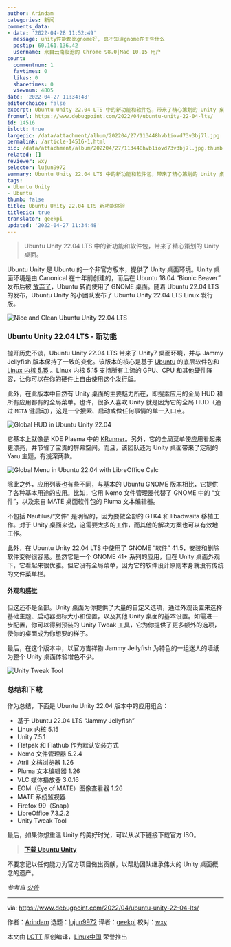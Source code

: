 ```yaml
---
author: Arindam
categories: 新闻
comments_data:
- date: '2022-04-28 11:52:49'
  message: unity性能都比gnome好, 真不知道gnome在干些什么
  postip: 60.161.136.42
  username: 来自云南临沧的 Chrome 98.0|Mac 10.15 用户
count:
  commentnum: 1
  favtimes: 0
  likes: 0
  sharetimes: 0
  viewnum: 4805
date: '2022-04-27 11:34:48'
editorchoice: false
excerpt: Ubuntu Unity 22.04 LTS 中的新功能和软件包，带来了精心策划的 Unity 桌面。
fromurl: https://www.debugpoint.com/2022/04/ubuntu-unity-22-04-lts/
id: 14516
islctt: true
largepic: /data/attachment/album/202204/27/113448hvb1iovd73v3bj7l.jpg
permalink: /article-14516-1.html
pic: /data/attachment/album/202204/27/113448hvb1iovd73v3bj7l.jpg.thumb.jpg
related: []
reviewer: wxy
selector: lujun9972
summary: Ubuntu Unity 22.04 LTS 中的新功能和软件包，带来了精心策划的 Unity 桌面。
tags:
- Ubuntu Unity
- Ubuntu
thumb: false
title: Ubuntu Unity 22.04 LTS 新功能体验
titlepic: true
translator: geekpi
updated: '2022-04-27 11:34:48'
---
```



> 
> Ubuntu Unity 22.04 LTS 中的新功能和软件包，带来了精心策划的 Unity 桌面。
> 
> 
> 


Ubuntu Unity 是 Ubuntu 的一个非官方版本，提供了 Unity 桌面环境。Unity 桌面环境是由 Canonical 在十年前创建的，而后在 Ubuntu 18.04 “Bionic Beaver” 发布后被 [放弃了](https://ubuntu.com/blog/growing-ubuntu-for-cloud-and-iot-rather-than-phone-and-convergence)，Ubuntu 转而使用了 GNOME 桌面。随着 Ubuntu 22.04 LTS 的发布，Ubuntu Unity 的小团队发布了 Ubuntu Unity 22.04 LTS Linux 发行版。


![Nice and Clean Ubuntu Unity 22.04 LTS](/data/attachment/album/202204/27/113448hvb1iovd73v3bj7l.jpg)


### Ubuntu Unity 22.04 LTS - 新功能


抛开历史不谈，Ubuntu Unity 22.04 LTS 带来了 Unity7 桌面环境，并与 Jammy Jellyfish 版本保持了一致的变化。该版本的核心是基于 [Ubuntu](https://www.debugpoint.com/2022/01/ubuntu-22-04-lts/) 的底层软件包和 [Linux 内核 5.15](https://www.debugpoint.com/2021/11/linux-kernel-5-15/) 。Linux 内核 5.15 支持所有主流的 GPU、CPU 和其他硬件阵容，让你可以在你的硬件上自由使用这个发行版。


此外，在此版本中自然有 Unity 桌面的主要魅力所在，即搜索应用的全局 HUD 和所有应用都有的全局菜单。也许，很多人喜欢 Unity 就是因为它的全局 HUD（通过 `META` 键启动），这是一个搜索、启动或做任何事情的单一入口点。


![Global HUD in Ubuntu Unity 22.04](/data/attachment/album/202204/27/113448u7yvkrftfkprko06.jpg)


它基本上就像是 KDE Plasma 中的 [KRunner](https://www.debugpoint.com/2021/12/kde-plasma-hidden-feature/)。另外，它的全局菜单使应用看起来更漂亮，并节省了宝贵的屏幕空间。而且，该团队还为 Unity 桌面带来了定制的 Yaru 主题，有浅深两款。


![Global Menu in Ubuntu 22.04 with LibreOffice Calc](/data/attachment/album/202204/27/113449bco33bj3cip9ccif.jpg)


除此之外，应用列表也有些不同，与基本的 Ubuntu GNOME 版本相比，它提供了各种基本用途的应用。比如，它用 Nemo 文件管理器代替了 GNOME 中的 “文件”，以及来自 MATE 桌面软件包的 Pluma 文本编辑器。


不包括 Nautilus/“文件” 是明智的，因为要做全部的 GTK4 和 libadwaita 移植工作。对于 Unity 桌面来说，这需要太多的工作，而其他的解决方案也可以有效地工作。


此外，在 Ubuntu Unity 22.04 LTS 中使用了 GNOME “软件” 41.5，安装和删除软件变得很容易。虽然它是一个 GNOME 41+ 系列的应用，但在 Unity 桌面外观下，它看起来很优雅。但它没有全局菜单，因为它的软件设计原则本身就没有传统的文件菜单栏。


#### 外观和感觉


但这还不是全部。Unity 桌面为你提供了大量的自定义选项，通过外观设置来选择基础主题、启动器图标大小和位置，以及其他 Unity 桌面的基本设置。如需进一步配置，你可以得到预装的 Unity Tweak 工具，它为你提供了更多额外的选项，使你的桌面成为你想要的样子。


最后，在这个版本中，以官方吉祥物 Jammy Jellyfish 为特色的一组迷人的墙纸为整个 Unity 桌面体验增色不少。


![Unity Tweak Tool](/data/attachment/album/202204/27/113449b1ji881v4v8tjcyc.jpg)


### 总结和下载


作为总结，下面是 Ubuntu Unity 22.04 版本中的应用组合：


* 基于 Ubuntu 22.04 LTS “Jammy Jellyfish”
* Linux 内核 5.15
* Unity 7.5.1
* Flatpak 和 Flathub 作为默认安装方式
* Nemo 文件管理器 5.2.4
* Atril 文档浏览器 1.26
* Pluma 文本编辑器 1.26
* VLC 媒体播放器 3.0.16
* EOM（Eye of MATE）图像查看器 1.26
* MATE 系统监视器
* Firefox 99（Snap）
* LibreOffice 7.3.2.2
* Unity Tweak Tool


最后，如果你想重温 Unity 的美好时光，可以从以下链接下载官方 ISO。



> 
> **[下载 Ubuntu Unity](https://ubuntuunity.org/download/)**
> 
> 
> 


不要忘记以任何能力为官方项目做出贡献，以帮助团队继承伟大的 Unity 桌面概念的遗产。


*参考自 [公告](https://ubuntuunity.org/blog/ubuntu-unity-22.04/)*




---


via: <https://www.debugpoint.com/2022/04/ubuntu-unity-22-04-lts/>


作者：[Arindam](https://www.debugpoint.com/author/admin1/) 选题：[lujun9972](https://github.com/lujun9972) 译者：[geekpi](https://github.com/geekpi) 校对：[wxy](https://github.com/wxy)


本文由 [LCTT](https://github.com/LCTT/TranslateProject) 原创编译，[Linux中国](https://linux.cn/) 荣誉推出